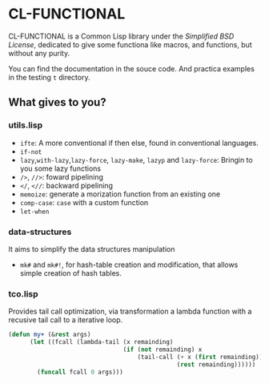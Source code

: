 # CL-FUNCTIONAL

CL-FUNCTIONAL is a Common Lisp library under the *Simplified BSD License*,
dedicated to give some functiona like macros, and functions, but without
any purity.

You can find the documentation in the souce code. And practica examples in the
testing ``t`` directory.

## What gives to you?
### utils.lisp 

* ``ifte``: A more conventional if then else, found in conventional languages.
* ``if-not``
* ``lazy``,``with-lazy``,``lazy-force``, ``lazy-make``, ``lazyp`` and
  ``lazy-force``: Bringin to you some lazy functions
* ``/>``, ``//>``: foward pipelining
* ``</``, ``<//``: backward pipelining
* ``memoize``: generate a morization function from an existing one
* ``comp-case``: ``case`` with a custom function
* ``let-when``

### data-structures
It aims to simplify the data structures manipulation

* ``mk#`` and ``mk#!``, for hash-table creation and modification, that allows
  simple creation of hash tables.

### tco.lisp

Provides tail call optimization, via transformation a lambda function with a
recusive tail call to a iterative loop.

```lisp
(defun my+ (&rest args)
      (let ((fcall (lambda-tail (x remainding)
                                (if (not remainding) x
                                    (tail-call (+ x (first remainding))
                                               (rest remainding))))))
        (funcall fcall 0 args)))
```
